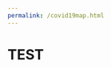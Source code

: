 ```yaml
---
permalink: /covid19map.html
---
```


# TEST

<canvas data-zr-dom-id="zr_6" width="663" height="507" style="position: absolute; left: 0px; top: 0px; width: 663px; height: 507px; user-select: none; -webkit-tap-highlight-color: rgba(0, 0, 0, 0); padding: 0px; margin: 0px; border-width: 0px;"></canvas>

